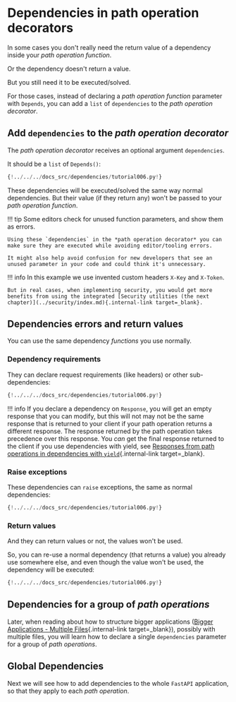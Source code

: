 # Dependencies in path operation decorators

In some cases you don't really need the return value of a dependency inside your *path operation function*.

Or the dependency doesn't return a value.

But you still need it to be executed/solved.

For those cases, instead of declaring a *path operation function* parameter with `Depends`, you can add a `list` of `dependencies` to the *path operation decorator*.

## Add `dependencies` to the *path operation decorator*

The *path operation decorator* receives an optional argument `dependencies`.

It should be a `list` of `Depends()`:

```Python hl_lines="17"
{!../../../docs_src/dependencies/tutorial006.py!}
```

These dependencies will be executed/solved the same way normal dependencies. But their value (if they return any) won't be passed to your *path operation function*.

!!! tip
    Some editors check for unused function parameters, and show them as errors.

    Using these `dependencies` in the *path operation decorator* you can make sure they are executed while avoiding editor/tooling errors.

    It might also help avoid confusion for new developers that see an unused parameter in your code and could think it's unnecessary.

!!! info
    In this example we use invented custom headers `X-Key` and `X-Token`.

    But in real cases, when implementing security, you would get more benefits from using the integrated [Security utilities (the next chapter)](../security/index.md){.internal-link target=_blank}.

## Dependencies errors and return values

You can use the same dependency *functions* you use normally.

### Dependency requirements

They can declare request requirements (like headers) or other sub-dependencies:

```Python hl_lines="6  11"
{!../../../docs_src/dependencies/tutorial006.py!}
```

!!! info
    If you declare a dependency on `Response`, you will get an empty response that you can modify, but this will not may not be the same response that is returned to your client if your path operation returns a different response.
    The response returned by the path operation takes precedence over this response.
    You *can* get the final response returned to the client if you use dependencies with yield, see [Responses from path operations in dependencies with `yield`](dependencies-with-yield.md#responses-from-path-operations-in-dependencies-with-yield){.internal-link target=_blank}.


### Raise exceptions

These dependencies can `raise` exceptions, the same as normal dependencies:

```Python hl_lines="8  13"
{!../../../docs_src/dependencies/tutorial006.py!}
```

### Return values

And they can return values or not, the values won't be used.

So, you can re-use a normal dependency (that returns a value) you already use somewhere else, and even though the value won't be used, the dependency will be executed:

```Python hl_lines="9  14"
{!../../../docs_src/dependencies/tutorial006.py!}
```

## Dependencies for a group of *path operations*

Later, when reading about how to structure bigger applications ([Bigger Applications - Multiple Files](../../tutorial/bigger-applications.md){.internal-link target=_blank}), possibly with multiple files, you will learn how to declare a single `dependencies` parameter for a group of *path operations*.

## Global Dependencies

Next we will see how to add dependencies to the whole `FastAPI` application, so that they apply to each *path operation*.
